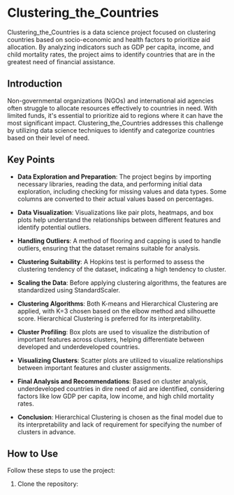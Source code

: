 # Clustering_the_Countries

Clustering_the_Countries is a data science project focused on clustering countries based on socio-economic and health factors to prioritize aid allocation. By analyzing indicators such as GDP per capita, income, and child mortality rates, the project aims to identify countries that are in the greatest need of financial assistance.

## Introduction

Non-governmental organizations (NGOs) and international aid agencies often struggle to allocate resources effectively to countries in need. With limited funds, it's essential to prioritize aid to regions where it can have the most significant impact. Clustering_the_Countries addresses this challenge by utilizing data science techniques to identify and categorize countries based on their level of need.

## Key Points

- **Data Exploration and Preparation**: The project begins by importing necessary libraries, reading the data, and performing initial data exploration, including checking for missing values and data types. Some columns are converted to their actual values based on percentages.

- **Data Visualization**: Visualizations like pair plots, heatmaps, and box plots help understand the relationships between different features and identify potential outliers.

- **Handling Outliers**: A method of flooring and capping is used to handle outliers, ensuring that the dataset remains suitable for analysis.

- **Clustering Suitability**: A Hopkins test is performed to assess the clustering tendency of the dataset, indicating a high tendency to cluster.

- **Scaling the Data**: Before applying clustering algorithms, the features are standardized using StandardScaler.

- **Clustering Algorithms**: Both K-means and Hierarchical Clustering are applied, with K=3 chosen based on the elbow method and silhouette score. Hierarchical Clustering is preferred for its interpretability.

- **Cluster Profiling**: Box plots are used to visualize the distribution of important features across clusters, helping differentiate between developed and underdeveloped countries.

- **Visualizing Clusters**: Scatter plots are utilized to visualize relationships between important features and cluster assignments.

- **Final Analysis and Recommendations**: Based on cluster analysis, underdeveloped countries in dire need of aid are identified, considering factors like low GDP per capita, low income, and high child mortality rates.

- **Conclusion**: Hierarchical Clustering is chosen as the final model due to its interpretability and lack of requirement for specifying the number of clusters in advance.

## How to Use

Follow these steps to use the project:

1. Clone the repository:

```bash

